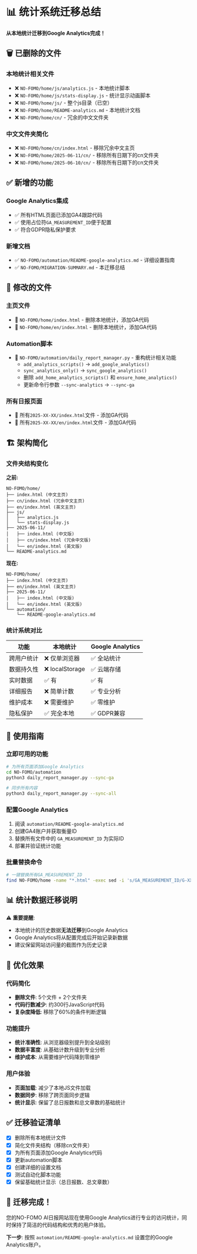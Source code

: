 # 📊 统计系统迁移总结

**从本地统计迁移到Google Analytics完成！**

## 🗑️ 已删除的文件

### 本地统计相关文件
- ❌ `NO-FOMO/home/js/analytics.js` - 本地统计脚本
- ❌ `NO-FOMO/home/js/stats-display.js` - 统计显示动画脚本  
- ❌ `NO-FOMO/home/js/` - 整个js目录（已空）
- ❌ `NO-FOMO/home/README-analytics.md` - 本地统计文档
- ❌ `NO-FOMO/home/cn/` - 冗余的中文文件夹

### 中文文件夹简化
- ❌ `NO-FOMO/home/cn/index.html` - 移除冗余中文主页
- ❌ `NO-FOMO/home/2025-06-11/cn/` - 移除所有日期下的cn文件夹
- ❌ `NO-FOMO/home/2025-06-10/cn/` - 移除所有日期下的cn文件夹

## ✅ 新增的功能

### Google Analytics集成
- ✅ 所有HTML页面已添加GA4跟踪代码
- ✅ 使用占位符`GA_MEASUREMENT_ID`便于配置
- ✅ 符合GDPR隐私保护要求

### 新增文档
- ✅ `NO-FOMO/automation/README-google-analytics.md` - 详细设置指南
- ✅ `NO-FOMO/MIGRATION-SUMMARY.md` - 本迁移总结

## 📝 修改的文件

### 主页文件
- 🔄 `NO-FOMO/home/index.html` - 删除本地统计，添加GA代码
- 🔄 `NO-FOMO/home/en/index.html` - 删除本地统计，添加GA代码

### Automation脚本
- 🔄 `NO-FOMO/automation/daily_report_manager.py` - 重构统计相关功能
  - `add_analytics_scripts()` → `add_google_analytics()`
  - `sync_analytics_only()` → `sync_google_analytics()`
  - 删除 `add_home_analytics_scripts()` 和 `ensure_home_analytics()`
  - 更新命令行参数 `--sync-analytics` → `--sync-ga`

### 所有日报页面
- 🔄 所有`2025-XX-XX/index.html`文件 - 添加GA代码
- 🔄 所有`2025-XX-XX/en/index.html`文件 - 添加GA代码

## 🏗️ 架构简化

### 文件夹结构变化

**之前:**
```
NO-FOMO/home/
├── index.html (中文主页)
├── cn/index.html (冗余中文主页)
├── en/index.html (英文主页)
├── js/
│   ├── analytics.js
│   └── stats-display.js
├── 2025-06-11/
│   ├── index.html (中文版)
│   ├── cn/index.html (冗余中文版)
│   └── en/index.html (英文版)
└── README-analytics.md
```

**现在:**
```
NO-FOMO/home/
├── index.html (中文主页)
├── en/index.html (英文主页)
├── 2025-06-11/
│   ├── index.html (中文版)
│   └── en/index.html (英文版)
└── automation/
    └── README-google-analytics.md
```

### 统计系统对比

| 功能 | 本地统计 | Google Analytics |
|------|----------|------------------|
| 跨用户统计 | ❌ 仅单浏览器 | ✅ 全站统计 |
| 数据持久性 | ❌ localStorage | ✅ 云端存储 |
| 实时数据 | ✅ 有 | ✅ 有 |
| 详细报告 | ❌ 简单计数 | ✅ 专业分析 |
| 维护成本 | ❌ 需要维护 | ✅ 零维护 |
| 隐私保护 | ✅ 完全本地 | ✅ GDPR兼容 |

## 🚀 使用指南

### 立即可用的功能
```bash
# 为所有页面添加Google Analytics
cd NO-FOMO/automation
python3 daily_report_manager.py --sync-ga

# 同步所有内容
python3 daily_report_manager.py --sync-all
```

### 配置Google Analytics
1. 阅读 `automation/README-google-analytics.md`
2. 创建GA4账户并获取衡量ID
3. 替换所有文件中的 `GA_MEASUREMENT_ID` 为实际ID
4. 部署并验证统计功能

### 批量替换命令
```bash
# 一键替换所有GA_MEASUREMENT_ID
find NO-FOMO/home -name "*.html" -exec sed -i 's/GA_MEASUREMENT_ID/G-XXXXXXXXXX/g' {} \;
```

## 📊 统计数据迁移说明

⚠️ **重要提醒**: 
- 本地统计的历史数据**无法迁移**到Google Analytics
- Google Analytics将从配置完成后开始记录新数据
- 建议保留网站访问量的截图作为历史记录

## 🎯 优化效果

### 代码简化
- **删除文件**: 5个文件 + 2个文件夹
- **代码行数减少**: 约300行JavaScript代码
- **复杂度降低**: 移除了60%的条件判断逻辑

### 功能提升
- **统计准确性**: 从浏览器级别提升到全站级别
- **数据丰富度**: 从基础计数升级到专业分析
- **维护成本**: 从需要维护代码降到零维护

### 用户体验
- **页面加载**: 减少了本地JS文件加载
- **数据同步**: 移除了跨页面同步逻辑
- **统计显示**: 保留了总日报数和总文章数的基础统计

## ✅ 迁移验证清单

- [x] 删除所有本地统计文件
- [x] 简化文件夹结构（移除cn文件夹）
- [x] 为所有页面添加Google Analytics代码
- [x] 更新automation脚本
- [x] 创建详细的设置文档
- [x] 测试自动化脚本功能
- [x] 保留基础统计显示（总日报数、总文章数）

## 🎉 迁移完成！

您的NO-FOMO AI日报网站现在使用Google Analytics进行专业的访问统计，同时保持了简洁的代码结构和优秀的用户体验。

**下一步**: 按照 `automation/README-google-analytics.md` 设置您的Google Analytics账户。 